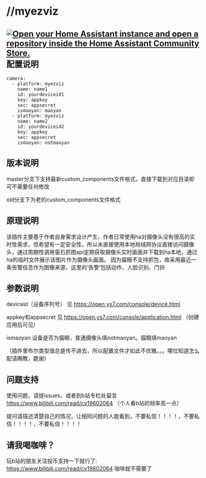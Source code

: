 # //myezviz
[![Open your Home Assistant instance and open a repository inside the Home Assistant Community Store.](https://my.home-assistant.io/badges/hacs_repository.svg)](https://my.home-assistant.io/redirect/hacs_repository/?owner=gangtiejixie&repository=homeassistan-ezviz)
配置说明
-----------------------------

    camera:
      - platform: myezviz
        name: name1
        id: yourdeviceid1
        key: appkey
        sec: appsecret
        ismaoyan: maoyan
      - platform: myezviz
        name: name2
        id: yourdeviceid2
        key: appkey
        sec: appsecret
        ismaoyan: notmaoyan
        
        
        
版本说明
-----------------------------
master分支下支持最新custom_components文件格式，直接下载到对应目录即可不需要任何修改

old分支下为老的custom_components文件格式


原理说明
-----------------------------
该插件主要基于作者自身需求设计产生，作者日常使用ha对摄像头没有很高的实时性需求，但希望有一定安全性，所以未直接使用本地局域网协议直接访问摄像头，通过周期性调用萤石抓图api定期获取摄像头实时画面并下载到ha本地，通过ha的临时文件展示该图片作为摄像头画面。
因为猫眼不支持抓包，故采用最近一条告警信息作为图像来源，这里的‘告警’包括动作、人脸识别、门铃

    
参数说明   
-----------------------------   
 deviceid（设备序列号） 见 https://open.ys7.com/console/device.html
 
 appkey和appsecret 见 https://open.ys7.com/console/application.html （创建应用后可见）
 
 ismaoyan 设备是否为猫眼，普通摄像头填notmaoyan。猫眼填maoyan

（插件里布尔类型值总是传不进去，所以配置文件才如此不优雅。。。哪位知道怎么配请赐教，跪谢）


 
 
问题支持
-----------------------------

使用问题，请提issues，或者到b站专栏处留言 https://www.bilibili.com/read/cv19602064 （个人看b站的频率高一点）

提问请描述清楚自己的情况，让相同问题的人能看到，不要私信！！！！，不要私信！！！！，不要私信！！！！


请我喝咖啡？
-----------------------------
玩b站的朋友关注投币支持一下就行了: https://www.bilibili.com/read/cv19602064 
咖啡就不需要了





